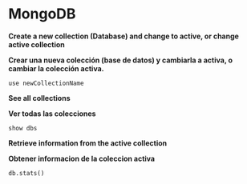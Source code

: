 # MongoDB
**Create a new collection (Database) and change to active, or change active collection**

**Crear una nueva colección (base de datos) y cambiarla a activa, o cambiar la colección activa.**

```mongodb
use newCollectionName
```

**See all collections**

**Ver todas las colecciones**

```mongodb
show dbs
```

**Retrieve information from the active collection**

**Obtener informacion de la coleccion activa**
```mongodb
db.stats()
```
